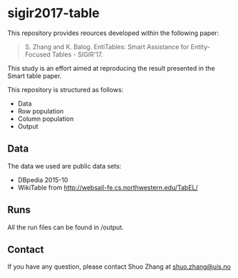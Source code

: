 # sigir2017-table

This repository provides reources developed within the following paper:

> S. Zhang and K. Balog. EntiTables: Smart Assistance for Entity-Focused Tables - SIGIR'17.

This study is an effort aimed at reproducing the result presented in the Smart table paper.

This repository is structured as follows:

- Data
- Row population
- Column population
- Output

## Data
The data we used are public data sets:
- DBpedia 2015-10
- WikiTable from http://websail-fe.cs.northwestern.edu/TabEL/

## Runs
All the run files can be found in /output.

## Contact
If you have any question, please contact Shuo Zhang at shuo.zhang@uis.no
